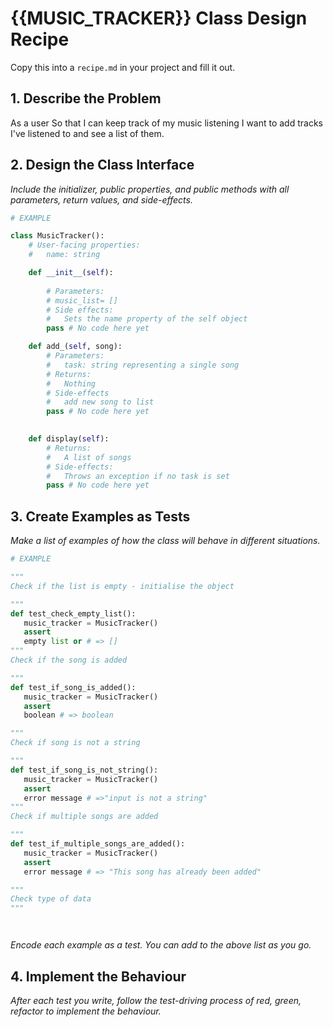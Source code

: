 # {{MUSIC_TRACKER}} Class Design Recipe

Copy this into a `recipe.md` in your project and fill it out.

## 1. Describe the Problem

As a user
So that I can keep track of my music listening
I want to add tracks I've listened to and see a list of them.


## 2. Design the Class Interface

_Include the initializer, public properties, and public methods with all parameters, return values, and side-effects._

```python
# EXAMPLE

class MusicTracker():
    # User-facing properties:
    #   name: string

    def __init__(self):
     
        # Parameters:
        # music_list= []
        # Side effects:
        #   Sets the name property of the self object
        pass # No code here yet

    def add_(self, song):
        # Parameters:
        #   task: string representing a single song
        # Returns:
        #   Nothing
        # Side-effects
        #   add new song to list 
        pass # No code here yet
   

    def display(self):
        # Returns:
        #   A list of songs 
        # Side-effects:
        #   Throws an exception if no task is set
        pass # No code here yet

```

## 3. Create Examples as Tests

_Make a list of examples of how the class will behave in different situations._

``` python
# EXAMPLE

"""
Check if the list is empty - initialise the object

"""
def test_check_empty_list():
   music_tracker = MusicTracker()
   assert 
   empty list or # => []
"""
Check if the song is added

"""
def test_if_song_is_added():
   music_tracker = MusicTracker()
   assert 
   boolean # => boolean

"""
Check if song is not a string 

"""
def test_if_song_is_not_string():
   music_tracker = MusicTracker()
   assert 
   error message # =>"input is not a string"
"""
Check if multiple songs are added

"""
def test_if_multiple_songs_are_added():
   music_tracker = MusicTracker()
   assert 
   error message # => "This song has already been added"

"""
Check type of data
"""




```

_Encode each example as a test. You can add to the above list as you go._

## 4. Implement the Behaviour

_After each test you write, follow the test-driving process of red, green, refactor to implement the behaviour._
